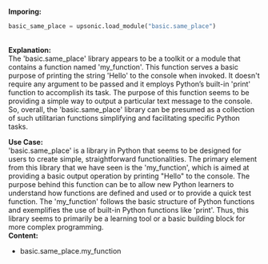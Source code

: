<b class="custom_code_highlight_green">Imporing:</b><br>
```python
basic_same_place = upsonic.load_module("basic.same_place")
```
<br><b class="custom_code_highlight_green">Explanation:</b><br>The 'basic.same_place' library appears to be a toolkit or a module that contains a function named 'my_function'. This function serves a basic purpose of printing the string 'Hello' to the console when invoked. It doesn't require any argument to be passed and it employs Python’s built-in 'print' function to accomplish its task. The purpose of this function seems to be providing a simple way to output a particular text message to the console. So, overall, the 'basic.same_place' library can be presumed as a collection of such utilitarian functions simplifying and facilitating specific Python tasks.

<b class="custom_code_highlight_green">Use Case:</b><br>'basic.same_place' is a library in Python that seems to be designed for users to create simple, straightforward functionalities. The primary element from this library that we have seen is the 'my_function', which is aimed at providing a basic output operation by printing "Hello" to the console. The purpose behind this function can be to allow new Python learners to understand how functions are defined and used or to provide a quick test function. The 'my_function' follows the basic structure of Python functions and exemplifies the use of built-in Python functions like 'print'. Thus, this library seems to primarily be a learning tool or a basic building block for more complex programming.
<br><b class="custom_code_highlight_green">Content:</b><br>
  - basic.same_place.my_function
